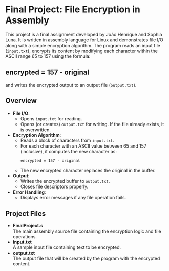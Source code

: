 # Final Project: File Encryption in Assembly

This project is a final assignment developed by João Henrique and Sophia Luna. It is written in assembly language for Linux and demonstrates file I/O along with a simple encryption algorithm. The program reads an input file (`input.txt`), encrypts its content by modifying each character within the ASCII range 65 to 157 using the formula:

## encrypted = 157 - original

and writes the encrypted output to an output file (`output.txt`).

## Overview

- **File I/O**:
  - Opens `input.txt` for reading.
  - Opens (or creates) `output.txt` for writing. If the file already exists, it is overwritten.
- **Encryption Algorithm**:
  - Reads a block of characters from `input.txt`.
  - For each character with an ASCII value between 65 and 157 (inclusive), it computes the new character as:
    ```
    encrypted = 157 - original
    ```
  - The new encrypted character replaces the original in the buffer.
- **Output**:
  - Writes the encrypted buffer to `output.txt`.
  - Closes file descriptors properly.
- **Error Handling**:
  - Displays error messages if any file operation fails.

## Project Files

- **FinalProject.s**  
  The main assembly source file containing the encryption logic and file operations.
- **input.txt**  
  A sample input file containing text to be encrypted.
- **output.txt**  
  The output file that will be created by the program with the encrypted content.
